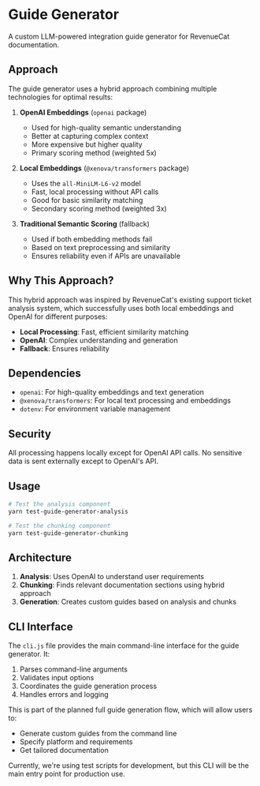 # Guide Generator

A custom LLM-powered integration guide generator for RevenueCat documentation.

## Approach

The guide generator uses a hybrid approach combining multiple technologies for optimal results:

1. **OpenAI Embeddings** (`openai` package)

   - Used for high-quality semantic understanding
   - Better at capturing complex context
   - More expensive but higher quality
   - Primary scoring method (weighted 5x)

2. **Local Embeddings** (`@xenova/transformers` package)

   - Uses the `all-MiniLM-L6-v2` model
   - Fast, local processing without API calls
   - Good for basic similarity matching
   - Secondary scoring method (weighted 3x)

3. **Traditional Semantic Scoring** (fallback)
   - Used if both embedding methods fail
   - Based on text preprocessing and similarity
   - Ensures reliability even if APIs are unavailable

## Why This Approach?

This hybrid approach was inspired by RevenueCat's existing support ticket analysis system, which successfully uses both local embeddings and OpenAI for different purposes:

- **Local Processing**: Fast, efficient similarity matching
- **OpenAI**: Complex understanding and generation
- **Fallback**: Ensures reliability

## Dependencies

- `openai`: For high-quality embeddings and text generation
- `@xenova/transformers`: For local text processing and embeddings
- `dotenv`: For environment variable management

## Security

All processing happens locally except for OpenAI API calls. No sensitive data is sent externally except to OpenAI's API.

## Usage

```bash
# Test the analysis component
yarn test-guide-generator-analysis

# Test the chunking component
yarn test-guide-generator-chunking
```

## Architecture

1. **Analysis**: Uses OpenAI to understand user requirements
2. **Chunking**: Finds relevant documentation sections using hybrid approach
3. **Generation**: Creates custom guides based on analysis and chunks

## CLI Interface

The `cli.js` file provides the main command-line interface for the guide generator. It:

1. Parses command-line arguments
2. Validates input options
3. Coordinates the guide generation process
4. Handles errors and logging

This is part of the planned full guide generation flow, which will allow users to:

- Generate custom guides from the command line
- Specify platform and requirements
- Get tailored documentation

Currently, we're using test scripts for development, but this CLI will be the main entry point for production use.
